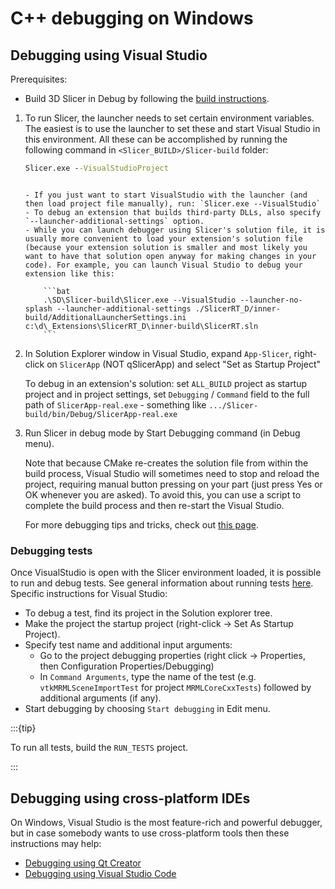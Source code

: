 # C++ debugging on Windows

## Debugging using Visual Studio

Prerequisites:
- Build 3D Slicer in Debug by following the [build instructions](../build_instructions/overview.md).

1. To run Slicer, the launcher needs to set certain environment variables. The easiest is to use the launcher to set these and start Visual Studio in this environment. All these can be accomplished by running the following command in `<Slicer_BUILD>/Slicer-build` folder:

    ```bat
    Slicer.exe --VisualStudioProject
    ```

    ````{note}

    - If you just want to start VisualStudio with the launcher (and then load project file manually), run: `Slicer.exe --VisualStudio`
    - To debug an extension that builds third-party DLLs, also specify `--launcher-additional-settings` option.
    - While you can launch debugger using Slicer's solution file, it is usually more convenient to load your extension's solution file (because your extension solution is smaller and most likely you want to have that solution open anyway for making changes in your code). For example, you can launch Visual Studio to debug your extension like this:

        ```bat
        .\SD\Slicer-build\Slicer.exe --VisualStudio --launcher-no-splash --launcher-additional-settings ./SlicerRT_D/inner-build/AdditionalLauncherSettings.ini c:\d\_Extensions\SlicerRT_D\inner-build\SlicerRT.sln
        ```

    ````

2. In Solution Explorer window in Visual Studio, expand `App-Slicer`, right-click on `SlicerApp` (NOT qSlicerApp) and select "Set as Startup Project"

    To debug in an extension's solution: set `ALL_BUILD` project as startup project and in project settings, set `Debugging` / `Command` field to the full path of `SlicerApp-real.exe` - something like `.../Slicer-build/bin/Debug/SlicerApp-real.exe`

3. Run Slicer in debug mode by Start Debugging command (in Debug menu).

    Note that because CMake re-creates the solution file from within the build process, Visual Studio will sometimes need to stop and reload the project, requiring manual button pressing on your part (just press Yes or OK whenever you are asked). To avoid this, you can use a script to complete the build process and then re-start the Visual Studio.

    For more debugging tips and tricks, check out [this page](https://www.slicer.org/wiki/Documentation/Nightly/Developers/Tutorials/Troubleshooting).

### Debugging tests

Once VisualStudio is open with the Slicer environment loaded, it is possible to run and debug tests. See general information about running tests [here](tips.md#debugging-tests). Specific instructions for Visual Studio:

- To debug a test, find its project in the Solution explorer tree.
- Make the project the startup project (right-click -> Set As Startup Project).
- Specify test name and additional input arguments:
  - Go to the project debugging properties (right click -> Properties, then Configuration Properties/Debugging)
  - In `Command Arguments`, type the name of the test (e.g. `vtkMRMLSceneImportTest` for project `MRMLCoreCxxTests`) followed by additional arguments (if any).
- Start debugging by choosing `Start debugging` in Edit menu.

:::{tip}

To run all tests, build the `RUN_TESTS` project.

:::

## Debugging using cross-platform IDEs

On Windows, Visual Studio is the most feature-rich and powerful debugger, but in case somebody wants to use cross-platform tools then these instructions may help:

- [Debugging using Qt Creator](qtcreatorcpp.md)
- [Debugging using Visual Studio Code](vscodecpp.md)
